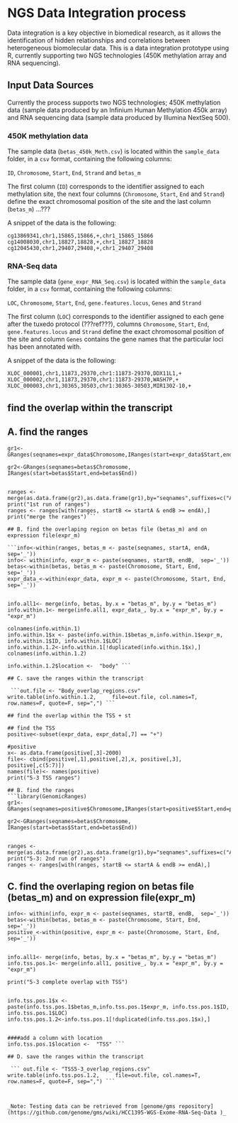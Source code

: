 # NGS Data Integration process

Data integration is a key objective in biomedical research, as it allows the identification of hidden relationships and correlations between heterogeneous biomolecular data. This is a data integration prototype using R, currently supporting two NGS technologies (450K methylation array and RNA sequencing).

## Input Data Sources

Currently the process supports two NGS technologies; 450K methylation data (sample data produced by an Infinium Human Methylation 450k array) and RNA sequencing data (sample data produced by Illumina NextSeq 500).

### 450K methylation data

The sample data (`betas_450k_Meth.csv`) is located within the `sample_data` folder, in a `csv` format, containing the following columns:

`ID`, `Chromosome`, `Start`, `End`, `Strand` and `betas_m`

The first column (`ID`) corresponds to the identifier assigned to each methylation site, the next four columns (`Chromosome`, `Start`, `End` and `Strand`) define the exact chromosomal position of the site and the last column (`betas_m`) ...???

A snippet of the data is the following:

```
cg13869341,chr1,15865,15866,+,chr1_15865_15866
cg14008030,chr1,18827,18828,+,chr1_18827_18828
cg12045430,chr1,29407,29408,+,chr1_29407_29408
```

### RNA-Seq data

The sample data (`gene_expr_RNA_Seq.csv`) is located within the `sample_data` folder, in a `csv` format, containing the following columns:

`LOC`, `Chromosome`, `Start`, `End`, `gene.features.locus`, `Genes` and `Strand`

The first column (`LOC`) corresponds to the identifier assigned to each gene after the tuxedo protocol (???ref???), columns `Chromosome`, `Start`, `End`, `gene.features.locus` and `Strand` define the exact chromosomal position of the site and column `Genes` contains the gene names that the particular loci has been annotated with.

A snippet of the data is the following:

```
XLOC_000001,chr1,11873,29370,chr1:11873-29370,DDX11L1,+
XLOC_000002,chr1,11873,29370,chr1:11873-29370,WASH7P,+
XLOC_000003,chr1,30365,30503,chr1:30365-30503,MIR1302-10,+
```

## find the overlap within the transcript
## A. find the ranges
```library(GenomicRanges)
gr1<-GRanges(seqnames=expr_data$Chromosome,IRanges(start=expr_data$Start,end=expr_data$End))

gr2<-GRanges(seqnames=betas$Chromosome, IRanges(start=betas$Start,end=betas$End))


ranges <- merge(as.data.frame(gr2),as.data.frame(gr1),by="seqnames",suffixes=c("A","B"))
print("1st run of ranges")
ranges <- ranges[with(ranges, startB <= startA & endB >= endA),]
print("merge the ranges")```

## B. find the overlaping region on betas file (betas_m) and on expression file(expr_m)

```info<-within(ranges, betas_m <- paste(seqnames, startA, endA,  sep='_'))
info<- within(info, expr_m <- paste(seqnames, startB, endB,  sep='_'))
betas<-within(betas, betas_m <- paste(Chromosome, Start, End,  sep='_'))
expr_data_<-within(expr_data, expr_m <- paste(Chromosome, Start, End,  sep='_'))


info.all1<- merge(info, betas, by.x = "betas_m", by.y = "betas_m")
info.within.1<- merge(info.all1, expr_data_, by.x = "expr_m", by.y = "expr_m")

colnames(info.within.1)
info.within.1$x <- paste(info.within.1$betas_m,info.within.1$expr_m, info.within.1$ID, info.within.1$LOC)
info.within.1.2<-info.within.1[!duplicated(info.within.1$x),]
colnames(info.within.1.2)

info.within.1.2$location <-  "body" ```

## C. save the ranges within the transcript

 ```out.file <- "Body_overlap_regions.csv"
write.table(info.within.1.2,     file=out.file, col.names=T, row.names=F, quote=F, sep=",") ```

## find the overlap within the TSS + st

## find the TSS
positive<-subset(expr_data, expr_data[,7] == "+")

#positive
x<- as.data.frame(positive[,3]-2000)
file<- cbind(positive[,1],positive[,2],x, positive[,3], positive[,c(5:7)])
names(file)<- names(positive)
print("5-3 TSS ranges")

## B. find the ranges
```library(GenomicRanges)
gr1<-GRanges(seqnames=positive$Chromosome,IRanges(start=positive$Start,end=positive$End))

gr2<-GRanges(seqnames=betas$Chromosome, IRanges(start=betas$Start,end=betas$End))


ranges <- merge(as.data.frame(gr2),as.data.frame(gr1),by="seqnames",suffixes=c("A","B"))
print("5-3: 2nd run of ranges")
ranges <- ranges[with(ranges, startB <= startA & endB >= endA),]
```

## C. find the overlaping region on betas file (betas_m) and on expression file(expr_m)

```info<-within(ranges, betas_m <- paste(seqnames, startA, endA,  sep='_'))
info<- within(info, expr_m <- paste(seqnames, startB, endB,  sep='_'))
betas<-within(betas, betas_m <- paste(Chromosome, Start, End,  sep='_'))
positive_<-within(positive, expr_m <- paste(Chromosome, Start, End,  sep='_'))


info.all1<- merge(info, betas, by.x = "betas_m", by.y = "betas_m")
info.tss.pos.1<- merge(info.all1, positive_, by.x = "expr_m", by.y = "expr_m")

print("5-3 complete overlap with TSS")


info.tss.pos.1$x <- paste(info.tss.pos.1$betas_m,info.tss.pos.1$expr_m, info.tss.pos.1$ID, info.tss.pos.1$LOC)
info.tss.pos.1.2<-info.tss.pos.1[!duplicated(info.tss.pos.1$x),]


####add a column with location
info.tss.pos.1$location <-  "TSS" ```

## D. save the ranges within the transcript

 ``` out.file <- "TSS5-3_overlap_regions.csv"
write.table(info.tss.pos.1.2,     file=out.file, col.names=T, row.names=F, quote=F, sep=",") ```



_Note: Testing data can be retrieved from [genome/gms repository](https://github.com/genome/gms/wiki/HCC1395-WGS-Exome-RNA-Seq-Data )_
